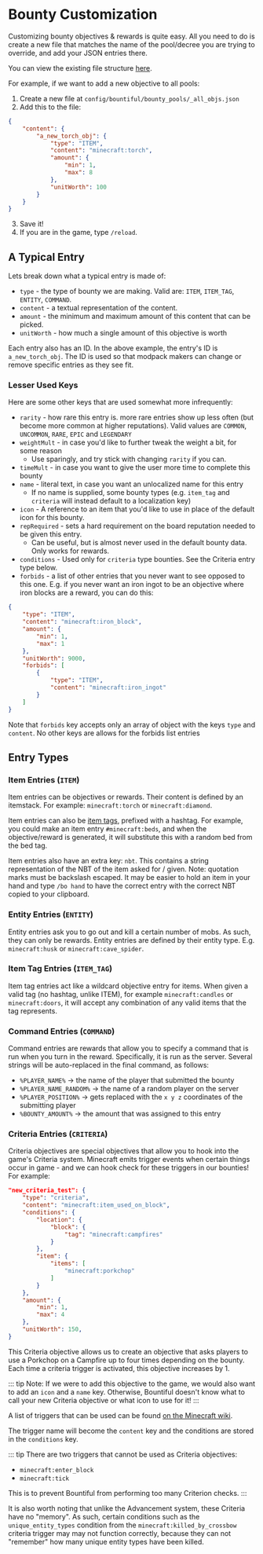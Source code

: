 
# Bounty Customization

Customizing bounty objectives & rewards is quite easy. All you need to do is create
a new file that matches the name of the pool/decree you are trying to override,
and add your JSON entries there.

You can view the existing file structure [here](https://github.com/ejektaflex/Bountiful/tree/1.19.4/common/src/main/resources/data/bountiful).

For example, if we want to add a new objective to all pools:

1) Create a new file at `config/bountiful/bounty_pools/_all_objs.json`
2) Add this to the file:
```json
{
    "content": {
        "a_new_torch_obj": {
            "type": "ITEM",
            "content": "minecraft:torch",
            "amount": {
                "min": 1,
                "max": 8
            },
            "unitWorth": 100
        }
    }
}
```
3) Save it!
4) If you are in the game, type `/reload`.

## A Typical Entry

Lets break down what a typical entry is made of:
* `type` - the type of bounty we are making. Valid are: `ITEM`, `ITEM_TAG`, `ENTITY`, `COMMAND`.
* `content` - a textual representation of the content.
* `amount` - the minimum and maximum amount of this content that can be picked.
* `unitWorth` - how much a single amount of this objective is worth

Each entry also has an ID. In the above example, the entry's ID is `a_new_torch_obj`.
The ID is used so that modpack makers can change or remove specific entries as they
see fit.

### Lesser Used Keys

Here are some other keys that are used somewhat more infrequently:
* `rarity` - how rare this entry is. more rare entries show up less often (but become
    more common at higher reputations). Valid values are `COMMON`, `UNCOMMON`, `RARE`, `EPIC` and `LEGENDARY`
* `weightMult` - in case you'd like to further tweak the weight a bit, for some reason
    * Use sparingly, and try stick with changing `rarity` if you can.
* `timeMult` - in case you want to give the user more time to complete this bounty
* `name` - literal text, in case you want an unlocalized name for this entry
    * If no name is supplied, some bounty types (e.g. `item_tag` and `criteria` will instead default to a localization key)
* `icon` - A reference to an item that you'd like to use in place of the default icon for this bounty.
* `repRequired` - sets a hard requirement on the board reputation needed to be given this entry.
    * Can be useful, but is almost never used in the default bounty data. Only works for rewards.
* `conditions` - Used only for `criteria` type bounties. See the Criteria entry type below.
* `forbids` - a list of other entries that you never want to see opposed to this one. E.g. if
    you never want an iron ingot to be an objective where iron blocks are a reward, you can do this:
```json
{
    "type": "ITEM",
    "content": "minecraft:iron_block",
    "amount": {
        "min": 1,
        "max": 1
    },
    "unitWorth": 9000,
    "forbids": [
        {
            "type": "ITEM",
            "content": "minecraft:iron_ingot"
        }
    ]
}
```
Note that `forbids` key accepts only an array of object with the keys `type` and `content`. No other keys
are allows for the forbids list entries


## Entry Types

### Item Entries (`ITEM`)

Item entries can be objectives or rewards. Their content is defined by an itemstack.
For example: `minecraft:torch` or `minecraft:diamond`.

Item entries can also be [item tags](https://minecraft.fandom.com/wiki/Tag), prefixed with a hashtag. 
For example, you could make an item entry `#minecraft:beds`, and when the objective/reward is generated,
it will substitute this with a random bed from the bed tag. 

Item entries also have an extra key: `nbt`. This contains a string representation of the NBT of the item 
asked for / given. Note: quotation marks must be backslash escaped. It may be easier to hold an item in
your hand and type `/bo hand` to have the correct entry with the correct NBT copied to your clipboard.

### Entity Entries (`ENTITY`)

Entity entries ask you to go out and kill a certain number of mobs. As such, they can only be rewards.
Entity entries are defined by their entity type. E.g. `minecraft:husk` or `minecraft:cave_spider`.

### Item Tag Entries (`ITEM_TAG`)

Item tag entries act like a wildcard objective entry for items. When given a valid tag (no hashtag, unlike ITEM), 
for example `minecraft:candles` or `minecraft:doors`, it will accept any combination of any valid items that the 
tag represents.

### Command Entries (`COMMAND`)

Command entries are rewards that allow you to specify a command that is run when you turn in the reward. 
Specifically, it is run as the server. Several strings will be auto-replaced in the final command, as
follows:
* `%PLAYER_NAME%` -> the name of the player that submitted the bounty
* `%PLAYER_NAME_RANDOM%` -> the name of a random player on the server
* `%PLAYER_POSITION%` -> gets replaced with the `x y z` coordinates of the submitting player
* `%BOUNTY_AMOUNT%` -> the amount that was assigned to this entry

### Criteria Entries (`CRITERIA`)

Criteria objectives are special objectives that allow you to hook into the game's Criteria system. Minecraft
emits trigger events when certain things occur in game - and we can hook check for these triggers in
our bounties! For example:

```json
"new_criteria_test": {
    "type": "criteria",
    "content": "minecraft:item_used_on_block",
    "conditions": {
        "location": {
            "block": {
                "tag": "minecraft:campfires"
            }
        },
        "item": {
            "items": [
                "minecraft:porkchop"
            ]
        }
    },
    "amount": {
        "min": 1,
        "max": 4
    },
    "unitWorth": 150,
}
```

This Criteria objective allows us to create an objective that asks players to use a Porkchop on a Campfire up to four times
depending on the bounty. Each time a criteria trigger is activated, this objective increases by 1.

::: tip
Note: If we were to add this objective to the game, we would also want to add an `icon` and a `name` key. Otherwise, Bountiful
doesn't know what to call your new Criteria objective or what icon to use for it!
:::


A list of triggers that can be used can be found [on the Minecraft wiki](https://minecraft.fandom.com/wiki/Advancement/JSON_format#List_of_triggers).

The trigger name will become the `content` key and the conditions are stored in the `conditions` key.

::: tip
There are two triggers that cannot be used as Criteria objectives:
* `minecraft:enter_block`
* `minecraft:tick`

This is to prevent Bountiful from performing too many Criterion checks.
:::

It is also worth noting that unlike the Advancement system, these Criteria have no "memory". As such, 
certain conditions such as the `unique_entity_types` condition from the `minecraft:killed_by_crossbow` criteria trigger
may may not function correctly, because they can not "remember" how many unique entity types have been killed.

